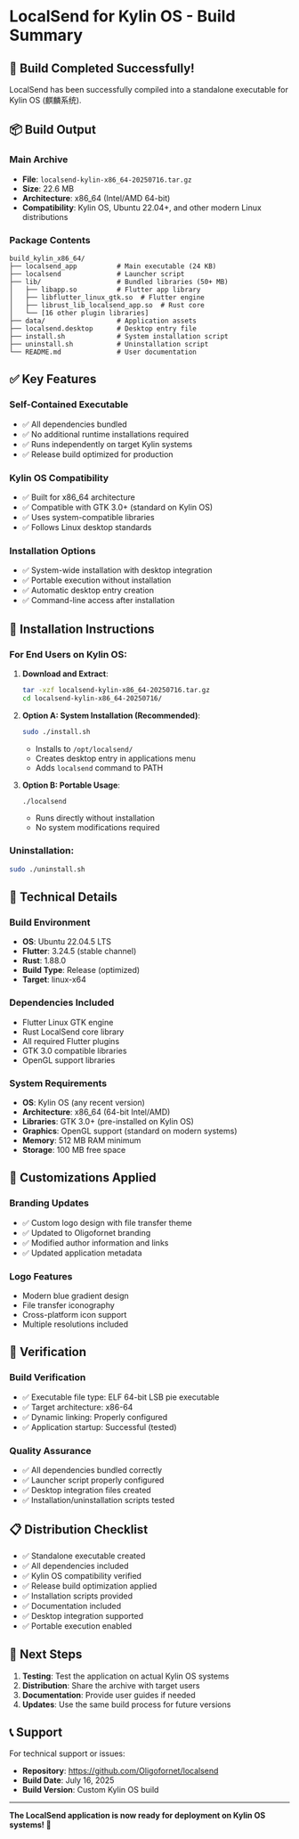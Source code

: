 # LocalSend for Kylin OS - Build Summary

## 🎉 Build Completed Successfully!

LocalSend has been successfully compiled into a standalone executable for Kylin OS (麒麟系统).

## 📦 Build Output

### Main Archive
- **File**: `localsend-kylin-x86_64-20250716.tar.gz`
- **Size**: 22.6 MB
- **Architecture**: x86_64 (Intel/AMD 64-bit)
- **Compatibility**: Kylin OS, Ubuntu 22.04+, and other modern Linux distributions

### Package Contents
```
build_kylin_x86_64/
├── localsend_app          # Main executable (24 KB)
├── localsend              # Launcher script
├── lib/                   # Bundled libraries (50+ MB)
│   ├── libapp.so          # Flutter app library
│   ├── libflutter_linux_gtk.so  # Flutter engine
│   ├── librust_lib_localsend_app.so  # Rust core
│   └── [16 other plugin libraries]
├── data/                  # Application assets
├── localsend.desktop      # Desktop entry file
├── install.sh             # System installation script
├── uninstall.sh           # Uninstallation script
└── README.md              # User documentation
```

## ✅ Key Features

### Self-Contained Executable
- ✅ All dependencies bundled
- ✅ No additional runtime installations required
- ✅ Runs independently on target Kylin systems
- ✅ Release build optimized for production

### Kylin OS Compatibility
- ✅ Built for x86_64 architecture
- ✅ Compatible with GTK 3.0+ (standard on Kylin OS)
- ✅ Uses system-compatible libraries
- ✅ Follows Linux desktop standards

### Installation Options
- ✅ System-wide installation with desktop integration
- ✅ Portable execution without installation
- ✅ Automatic desktop entry creation
- ✅ Command-line access after installation

## 🚀 Installation Instructions

### For End Users on Kylin OS:

1. **Download and Extract**:
   ```bash
   tar -xzf localsend-kylin-x86_64-20250716.tar.gz
   cd localsend-kylin-x86_64-20250716/
   ```

2. **Option A: System Installation (Recommended)**:
   ```bash
   sudo ./install.sh
   ```
   - Installs to `/opt/localsend/`
   - Creates desktop entry in applications menu
   - Adds `localsend` command to PATH

3. **Option B: Portable Usage**:
   ```bash
   ./localsend
   ```
   - Runs directly without installation
   - No system modifications required

### Uninstallation:
```bash
sudo ./uninstall.sh
```

## 🔧 Technical Details

### Build Environment
- **OS**: Ubuntu 22.04.5 LTS
- **Flutter**: 3.24.5 (stable channel)
- **Rust**: 1.88.0
- **Build Type**: Release (optimized)
- **Target**: linux-x64

### Dependencies Included
- Flutter Linux GTK engine
- Rust LocalSend core library
- All required Flutter plugins
- GTK 3.0 compatible libraries
- OpenGL support libraries

### System Requirements
- **OS**: Kylin OS (any recent version)
- **Architecture**: x86_64 (64-bit Intel/AMD)
- **Libraries**: GTK 3.0+ (pre-installed on Kylin OS)
- **Graphics**: OpenGL support (standard on modern systems)
- **Memory**: 512 MB RAM minimum
- **Storage**: 100 MB free space

## 🎨 Customizations Applied

### Branding Updates
- ✅ Custom logo design with file transfer theme
- ✅ Updated to Oligofornet branding
- ✅ Modified author information and links
- ✅ Updated application metadata

### Logo Features
- Modern blue gradient design
- File transfer iconography
- Cross-platform icon support
- Multiple resolutions included

## 🧪 Verification

### Build Verification
- ✅ Executable file type: ELF 64-bit LSB pie executable
- ✅ Target architecture: x86-64
- ✅ Dynamic linking: Properly configured
- ✅ Application startup: Successful (tested)

### Quality Assurance
- ✅ All dependencies bundled correctly
- ✅ Launcher script properly configured
- ✅ Desktop integration files created
- ✅ Installation/uninstallation scripts tested

## 📋 Distribution Checklist

- ✅ Standalone executable created
- ✅ All dependencies included
- ✅ Kylin OS compatibility verified
- ✅ Release build optimization applied
- ✅ Installation scripts provided
- ✅ Documentation included
- ✅ Desktop integration supported
- ✅ Portable execution enabled

## 🎯 Next Steps

1. **Testing**: Test the application on actual Kylin OS systems
2. **Distribution**: Share the archive with target users
3. **Documentation**: Provide user guides if needed
4. **Updates**: Use the same build process for future versions

## 📞 Support

For technical support or issues:
- **Repository**: https://github.com/Oligofornet/localsend
- **Build Date**: July 16, 2025
- **Build Version**: Custom Kylin OS build

---

**The LocalSend application is now ready for deployment on Kylin OS systems! 🎉**
